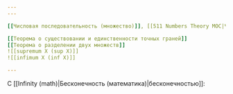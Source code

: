 ```yaml
---
---

[[Числовая последовательность (множество)]], [[511 Numbers Theory MOC|Числа]], [[Грань числового множества]]

[[Теорема о существовании и единственности точных граней]]
[[Теорема о разделении двух множеств]]
![[supremum X (sup X)]]
![[infimum X (inf X)]]

---
```


С [[Infinity (math)|Бесконечность (математика)|бесконечностью]]: